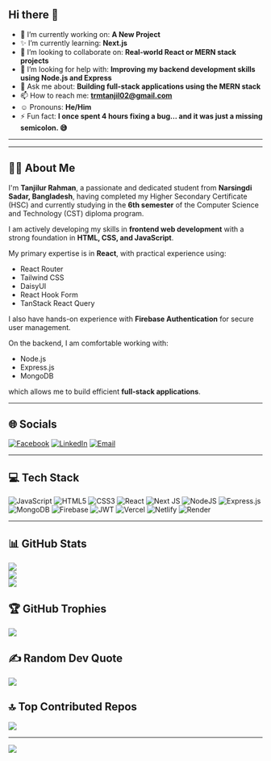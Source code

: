 ## Hi there 👋

- 🌝 I’m currently working on: **A New Project**
- ✨ I’m currently learning: **Next.js**
- 👯 I’m looking to collaborate on: **Real-world React or MERN stack projects**
- 🤔 I’m looking for help with: **Improving my backend development skills using Node.js and Express**
- 💬 Ask me about: **Building full-stack applications using the MERN stack**
- 📫 How to reach me: **trmtanjil02@gmail.com**
- ☺️ Pronouns: **He/Him**
- ⚡ Fun fact: **I once spent 4 hours fixing a bug… and it was just a missing semicolon. 😅**

---

 
---

## 👨‍🍳 About Me
I'm **Tanjilur Rahman**, a passionate and dedicated student from **Narsingdi Sadar, Bangladesh**, having completed my Higher Secondary Certificate (HSC) and currently studying in the **6th semester** of the Computer Science and Technology (CST) diploma program.

I am actively developing my skills in **frontend web development** with a strong foundation in **HTML, CSS, and JavaScript**.

My primary expertise is in **React**, with practical experience using:
- React Router
- Tailwind CSS
- DaisyUI
- React Hook Form
- TanStack React Query

I also have hands-on experience with **Firebase Authentication** for secure user management.

On the backend, I am comfortable working with:
- Node.js
- Express.js
- MongoDB

which allows me to build efficient **full-stack applications**.

---

## 🌐 Socials
[![Facebook](https://img.shields.io/badge/Facebook-%231877F2.svg?logo=Facebook&logoColor=white)](https://facebook.com/profile.php?id=100091248537794)
[![LinkedIn](https://img.shields.io/badge/LinkedIn-%230077B5.svg?logo=linkedin&logoColor=white)](https://linkedin.com/in/trm-tanjil/)
[![Email](https://img.shields.io/badge/Email-D14836?logo=gmail&logoColor=white)](mailto:trmtanjil02@gmail.com)

---

## 💻 Tech Stack
![JavaScript](https://img.shields.io/badge/javascript-%23323330.svg?style=for-the-badge&logo=javascript&logoColor=%23F7DF1E)
![HTML5](https://img.shields.io/badge/html5-%23E34F26.svg?style=for-the-badge&logo=html5&logoColor=white)
![CSS3](https://img.shields.io/badge/css3-%231572B6.svg?style=for-the-badge&logo=css3&logoColor=white)
![React](https://img.shields.io/badge/react-%2320232a.svg?style=for-the-badge&logo=react&logoColor=%2361DAFB)
![Next JS](https://img.shields.io/badge/Next-black?style=for-the-badge&logo=next.js&logoColor=white)
![NodeJS](https://img.shields.io/badge/node.js-6DA55F?style=for-the-badge&logo=node.js&logoColor=white)
![Express.js](https://img.shields.io/badge/express.js-%23404d59.svg?style=for-the-badge&logo=express&logoColor=%2361DAFB)
![MongoDB](https://img.shields.io/badge/MongoDB-%234ea94b.svg?style=for-the-badge&logo=mongodb&logoColor=white)
![Firebase](https://img.shields.io/badge/firebase-a08021?style=for-the-badge&logo=firebase&logoColor=ffcd34)
![JWT](https://img.shields.io/badge/JWT-black?style=for-the-badge&logo=JSON%20web%20tokens)
![Vercel](https://img.shields.io/badge/vercel-%23000000.svg?style=for-the-badge&logo=vercel&logoColor=white)
![Netlify](https://img.shields.io/badge/netlify-%23000000.svg?style=for-the-badge&logo=netlify&logoColor=#00C7B7)
![Render](https://img.shields.io/badge/Render-%2346E3B7.svg?style=for-the-badge&logo=render&logoColor=white)

---

## 📊 GitHub Stats
![](https://github-readme-stats.vercel.app/api?username=trmtanjil&theme=tokyonight&hide_border=false&include_all_commits=true&count_private=true)<br/>
![](https://github-readme-streak-stats.herokuapp.com/?user=trmtanjil&theme=tokyonight&hide_border=false)<br/>
![](https://github-readme-stats.vercel.app/api/top-langs/?username=trmtanjil&theme=tokyonight&hide_border=false&layout=compact)

## 🏆 GitHub Trophies
![](https://github-profile-trophy.vercel.app/?username=trmtanjil&theme=radical&no-frame=false&no-bg=true&margin-w=4)

## ✍️ Random Dev Quote
![](https://quotes-github-readme.vercel.app/api?type=horizontal&theme=radical)

## 🔝 Top Contributed Repos
![](https://github-contributor-stats.vercel.app/api?username=trmtanjil&limit=5&theme=dark&combine_all_yearly_contributions=true)

---
[![](https://visitcount.itsvg.in/api?id=trmtanjil&icon=0&color=0)](https://visitcount.itsvg.in)

<!-- Proudly created with GPRM ( https://gprm.itsvg.in ) -->

